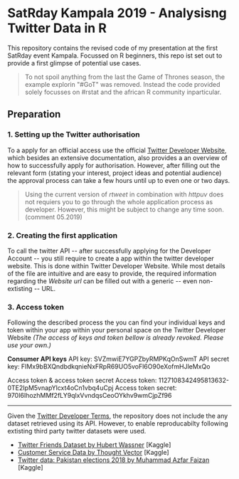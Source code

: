 # SatRday Kampala 2019 - Analysisng Twitter Data in R

This repository contains the revised code of my presentation at the first SatRday event Kampala. Focussed on R beginners, this repo ist set out to provide a first glimpse of potential use cases.

> To not spoil anything from the last the Game of Thrones season, the example explorin "#GoT" was removed. Instead the code provided solely focusses on #rstat and the african R community inparticular. 

## Preparation

### 1. Setting up the Twitter authorisation 

To a apply for an official access use the official [Twitter Developer Website](https://developer.twitter.com/en/apply-for-access.html), which besides an extensive documentation, also provides a an overview of how to successfully apply for authorisation. However, after filling out the relevant form (stating your interest, project ideas and potential audience) the approval process can take a few hours until up to even one or two days.

> Using the current version of *rtweet* in combination with *httpuv* does not requiers you to go through the whole application process as developer. However, this might be subject to change any time soon. (comment 05.2019)

### 2. Creating the first application

To call the twitter API -- after successfully applying for the Developer Account -- you still require to create a app within the twitter developer website. This is done within Twitter Developer Website. While most details of the file are intuitive and are easy to provide, the required information regarding the *Website url* can be filled out with a generic -- even non-extisting -- URL.

### 3. Access token

Following the described process the you can find your individual keys and token within your app within your personal space on the Twitter Developer Website *(The access of keys and token bellow is already revoked. Please use your own.)*

**Consumer API keys**
API key:            SVZmwiE7YGPZbyRMPKqOnSwmT
API secret key:     FIMx9bBXQndbdkqnieNxFRpR69UO5voFl6O90eXofmHJleMxQo

Access token & access token secret
Access token:         1127108342495813632-0TE2IpM5vnapYlcxt4oCn1vbq4uCpj
Access token secret:  970I6IhozhMMf2fLY9qlxVvndqsCeoOYkhv9wmCjpZf96 

---
Given the [Twitter Developer Terms](https://developer.twitter.com/en/developer-terms/more-on-restricted-use-cases#), the repository does not include the any dataset retrieved using its API. However, to enable reproducabilty following extisting third party twitter datasets were used. 

- [Twitter Friends Dataset by Hubert Wassner](https://www.kaggle.com/hwassner/TwitterFriends) [Kaggle]
- [Customer Service Data by Thought Vector](https://www.kaggle.com/thoughtvector/customer-support-on-twitter) [Kaggle]
- [Twitter data: Pakistan elections 2018 by Muhammad Azfar Faizan](https://www.kaggle.com/mohdazfar/pakistan-elections-2018) [Kaggle]
